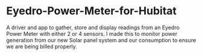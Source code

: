 # Eyedro-Power-Meter-for-Hubitat
A driver and app to gather, store and display readings from an Eyedro Power Meter with either 2 or 4 sensors. I made this to monitor power generation from our new Solar panel system and our consumption to ensure we are being billed properly.

